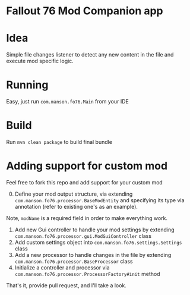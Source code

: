 # Fallout 76 Mod Companion app

# Idea

Simple file changes listener to detect any new content in the file and execute mod specific logic.

# Running

Easy, just run `com.manson.fo76.Main` from your IDE

# Build

Run `mvn clean package` to build final bundle 

# Adding support for custom mod

Feel free to fork this repo and add support for your custom mod

0. Define your mod output structure, via extending `com.manson.fo76.processor.BaseModEntity` and specifying its type via annotation (refer to existing one's as an example).

Note, `modName` is a required field in order to make everything work.

1. Add new Gui controller to handle your mod settings by extending `com.manson.fo76.processor.gui.ModGuiController` class
2. Add custom settings object into `com.manson.fo76.settings.Settings` class
3. Add a new processor to handle changes in the file by extending `com.manson.fo76.processor.BaseProcessor` class
4. Initialize a controller and processor via `com.manson.fo76.processor.ProcessorFactory#init` method

That's it, provide pull request, and I'll take a look.